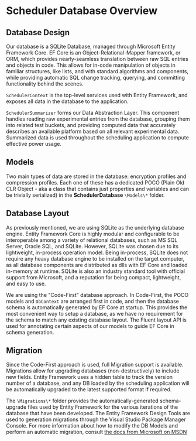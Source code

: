 # Scheduler Database Overview

## Database Design
Our database is a SQLite Database, managed through Microsoft Entity Framework Core. EF Core is an Object-Relational-Mapper framework, or ORM, which provides nearly-seamless translation between raw SQL entries and objects in code. This allows for in-code manipulation of objects in familiar structures, like lists, and with standard algorithms and components, while providing automatic SQL change tracking, querying, and committing functionality behind the scenes.

``SchedulerContext`` is the top-level services used with Entity Framework, and exposes all data in the database to the application.

``SchedulerSummarizer`` forms our Data Abstraction Layer. This component handles reading raw experimental entries from the database, grouping them into related test buckets, and providing computed data that accurately describes an available platform based on all relevant experimental data. Summarized data is used throughout the scheduling application to compute effective power usage.

## Models
Two main types of data are stored in the database: encryption profiles and compression profiles. Each one of these has a dedicated POCO (Plain Old CLR Object - aka a class that contains just properties and variables and can be trivially serialized) in the **SchedulerDatabase** `\Models\*` folder. 

## Database Layout
As previously mentioned, we are using SQLite as the underlying database engine. Entity Framework Core is highly modular and configurable to be interoperable among a variety of relational databases, such as MS SQL Server, Oracle SQL, and SQLite. However, SQLite was chosen due to its lightweight, in-process operation model. Being in-process, SQLite does not require any heavy database engine to be installed on the target computer, as all database components are distributed as dlls with EF Core and loaded in-memory at runtime. SQLite is also an industry standard tool with official support from Microsoft, and a reputation for being compact, lightweight, and easy to use.

We are using the "Code-First" database approach. In Code-First, the POCO models and `DbContext` are arranged first in code, and then the database schema is automatically generated by EF Core at startup. This provides the most convenient way to setup a database, as we have no requirement for the schema to match any existing database layout. The Fluent layout API is used for annotating certain aspects of our models to guide EF Core in schema generation.

## Migration
Since the Code-First approach is used, full Migration support is available. Migrations allow for upgrading databases (non-destructively) to include new fields. Entity Framework uses a hidden table to track the version number of a database, and any DB loaded by the scheduling application will be automatically upgraded to the latest supported format if required. 

The `\Migrations\*` folder provides the automatically-generated schema-upgrade files used by Entity Framework for the various iterations of the database that have been developed. The Entity Framework Design Tools are used to generation migrations through the Visual Studio Package Manager Console. For more information about how to modify the DB Models and perform an automatic migration, consult [the docs from Microsoft on MSDN](https://docs.microsoft.com/en-us/ef/core/managing-schemas/migrations/?tabs=vs.)